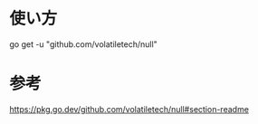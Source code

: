 # 使い方
go get -u "github.com/volatiletech/null"

# 参考
https://pkg.go.dev/github.com/volatiletech/null#section-readme
